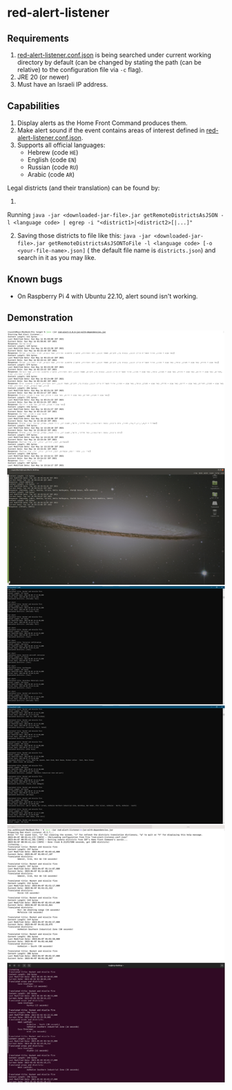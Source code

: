 # red-alert-listener

## Requirements

1. [red-alert-listener.conf.json](red-alert-listener.conf.json) is being searched under current working directory by default (can be changed by stating the path (can be relative) to the configuration file via `-c` flag).
2. JRE 20 (or newer)
3. Must have an Israeli IP address.

## Capabilities

1. Display alerts as the Home Front Command produces them.
2. Make alert sound if the event contains areas of interest defined in [red-alert-listener.conf.json](red-alert-listener.conf.json).
3. Supports all official languages:
	- Hebrew (code `HE`)
	- English (code `EN`)
	- Russian (code `RU`)
	- Arabic (code `AR`)

[comment]: <> (   Got it by running the following code on the DevTools console window on chrome)

[comment]: <> (   ```javascript)

[comment]: <> (   console.log&#40;JSON.stringify&#40;districts.reduce&#40;&#40;result, {label_he, label}&#41; => &#40;result[label_he] = label, result&#41;, {}&#41;&#41;&#41;)

[comment]: <> (   ```)

Legal districts (and their translation) can be found by:

1.

Running `java -jar <downloaded-jar-file>.jar getRemoteDistrictsAsJSON -l <language code> | egrep -i "<district1>|<district2>[|...]"`

2. Saving those districts to file like
   this: `java -jar <downloaded-jar-file>.jar getRemoteDistrictsAsJSONToFile -l <language code> [-o <your-file-name>.json]` (
   the default file name is `districts.json`) and search in it as you may like.

## Known bugs

- On Raspberry Pi 4 with Ubuntu 22.10, alert sound isn't working.

## Demonstration

![Operation Guardian of the Walls](pic.png "Operation Guardian of the Walls")
![demo2](pic2.png "Demo")
![demo3](pic3.png "Demo")
![Operation Breaking Dawn](pic4.png "Operation Breaking Dawn")
![demo4](pic5.png "Demo")
![demo4](pic6.png "Demo")
